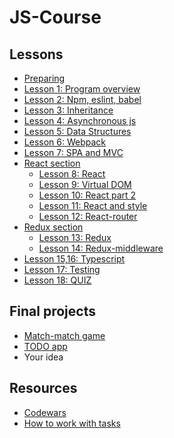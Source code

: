 # JS-Course

## Lessons

* [Preparing](./coursePreparing.md)
* [Lesson 1: Program overview](./lessons/overview)
* [Lesson 2: Npm, eslint, babel](./lessons/npm)
* [Lesson 3: Inheritance](./lessons/inheritance)
* [Lesson 4: Asynchronous js](./lessons/async)
* [Lesson 5: Data Structures](./lessons/ds)
* [Lesson 6: Webpack](./lessons/webpack)
* [Lesson 7: SPA and MVC](./lessons/spa_mvc)
* [React section](./lessons/react)
  * [Lesson 8: React](./lessons/react/part1)
  * [Lesson 9: Virtual DOM](./lessons/react/virtualDom)
  * [Lesson 10: React part 2](./lessons/react/part2)
  * [Lesson 11: React and style](./lessons/react/reactAndStyle)
  * [Lesson 12: React-router](./lessons/react/router)
  <!-- * [Lesson 13: React project structure](./lessons/react/projectStructure) -->
* [Redux section](./lessons/redux)
  * [Lesson 13: Redux](./lessons/redux/coreConcept)
  * [Lesson 14: Redux-middleware](./lessons/redux/reduxMiddleware)
* [Lesson 15,16: Typescript](./lessons/typescript)
* [Lesson 17: Testing](./lessons/testing)
* [Lesson 18: QUIZ](./lessons/quiz)
<!--
* [Lesson 19: Server](./lessons/server)

* [Lesson 13: Deeper in JS + React.context](./lessons/deeperInJS)
* [VACATION TODO](./vacation.md)
-->


## Final projects
* [Match-match game](./finalProjects/matchMatchGame)
* [TODO app](./finalProjects/todo)
* Your idea
<!-- * [Organization helper](https://github.com/lipskiy-aleh/organization-helper/tree/master/ui) -->


## Resources
* [Codewars](./codewars.md)
* [How to work with tasks](./prRules.md)
